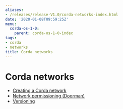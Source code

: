 ```yaml
---
aliases:
- /releases/release-V1.0/corda-networks-index.html
date: '2020-01-08T09:59:25Z'
menu:
  corda-os-1-0:
    parent: corda-os-1-0-index
tags:
- corda
- networks
title: Corda networks
---
```



# Corda networks



* [Creating a Corda network](setting-up-a-corda-network.md)
* [Network permissioning (Doorman)](permissioning.md)
* [Versioning](versioning.md)



